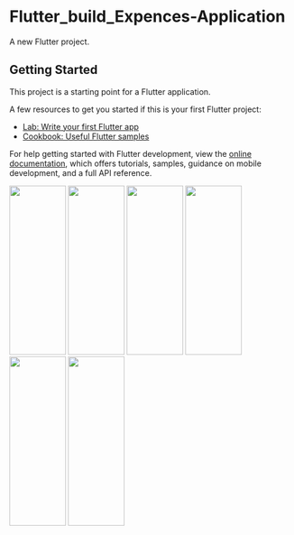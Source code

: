 # Flutter_build_Expences-Application

A new Flutter project.

## Getting Started

This project is a starting point for a Flutter application.

A few resources to get you started if this is your first Flutter project:

- [Lab: Write your first Flutter app](https://docs.flutter.dev/get-started/codelab)
- [Cookbook: Useful Flutter samples](https://docs.flutter.dev/cookbook)

For help getting started with Flutter development, view the
[online documentation](https://docs.flutter.dev/), which offers tutorials,
samples, guidance on mobile development, and a full API reference.


<img src="https://github.com/vikash-prem123/Expenses-manage-App/assets/106796672/417b506d-e5cf-4ee7-8302-8134735deaf8" width="100" height="300">
<img src="https://github.com/vikash-prem123/Expenses-manage-App/assets/106796672/456d29ee-d695-434f-9c97-f9471890f94f" width="100" height="300">
<img src="https://github.com/vikash-prem123/Expenses-manage-App/assets/106796672/a4b09f91-7023-490b-94b0-913ec6873e84" width="100" height="300">
<img src="https://github.com/vikash-prem123/Expenses-manage-App/assets/106796672/e5a7c868-0b9a-437b-b94c-b0e8f2026d5c" width="100" height="300">
<img src="https://github.com/vikash-prem123/Expenses-manage-App/assets/106796672/1bc3b0e9-0a51-4225-955d-8ffbab8dd3b7" width="100" height="300">
<img src="https://github.com/vikash-prem123/Expenses-manage-App/assets/106796672/77c12f47-52ca-4b31-9983-9cbf5cab4bee" width="100" height="300">
